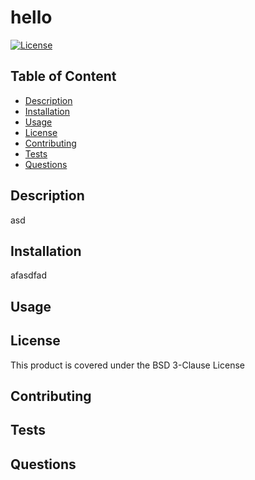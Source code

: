 # hello

[![License](https://img.shields.io/badge/License-BSD_3--Clause-blue.svg)](https://opensource.org/license/BSD-3-Clause)

## Table of Content

- [Description](#description)
- [Installation](#installation)
- [Usage](#usage)
- [License](#license)
- [Contributing](#contributing)
- [Tests](#tests)
- [Questions](#questions)

## Description
asd

## Installation
afasdfad

## Usage

## License
This product is covered under the BSD 3-Clause License

## Contributing

## Tests

## Questions
